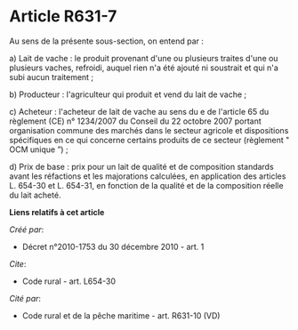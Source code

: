 # Article R631-7

Au sens de la présente sous-section, on entend par : 

a) Lait de vache : le produit provenant d'une ou plusieurs traites d'une ou plusieurs vaches, refroidi, auquel rien n'a été
ajouté ni soustrait et qui n'a subi aucun traitement ; 

b) Producteur : l'agriculteur qui produit et vend du lait de vache ; 

c) Acheteur : l'acheteur de lait de vache au sens du e de l'article 65 du règlement (CE) n° 1234/2007 du Conseil du 22
octobre 2007 portant organisation commune des marchés dans le secteur agricole et dispositions spécifiques en ce qui concerne
certains produits de ce secteur (règlement " OCM unique ”) ; 

d) Prix de base : prix pour un lait de qualité et de composition standards avant les réfactions et les majorations calculées,
en application des articles L. 654-30 et L. 654-31, en fonction de la qualité et de la composition réelle du lait acheté.

**Liens relatifs à cet article**

_Créé par_:

  - Décret n°2010-1753 du 30 décembre 2010 - art. 1

_Cite_:

  - Code rural - art. L654-30

_Cité par_:

  - Code rural et de la pêche maritime - art. R631-10 (VD)
